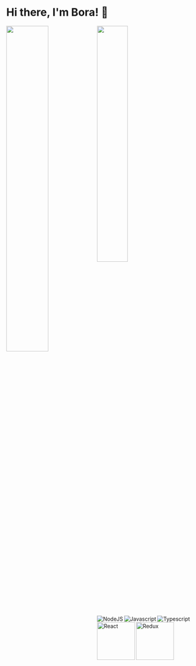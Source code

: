# Hi there, I'm Bora! 👋

<img align='left' width='47%' src ='https://github-readme-stats.vercel.app/api?username=BraveHeart-tex&show_icons=true&theme=radical'/>
<img align='left' width='40%' src ='https://github-readme-stats.vercel.app/api/top-langs/?username=BraveHeart-tex&layout=compact'/>

<img align='left' src='https://img.shields.io/badge/node.js-6DA55F?style=for-the-badge&logo=node.js&logoColor=white' alt='NodeJS'/>
<img align='left' src='https://img.shields.io/badge/javascript-%23323330.svg?style=for-the-badge&logo=javascript&logoColor=%23F7DF1E' alt='Javascript'/>
<img src='https://img.shields.io/badge/typescript-%23007ACC.svg?style=for-the-badge&logo=typescript&logoColor=white' alt='Typescript'/>

<img src='https://img.shields.io/badge/react-%2320232a.svg?style=for-the-badge&logo=react&logoColor=%2361DAFB)' align='left' width='100px' alt='React'/>
<img src='https://img.shields.io/badge/redux-%23593d88.svg?style=for-the-badge&logo=redux&logoColor=white' align='left' width='100px' alt='Redux'/>
